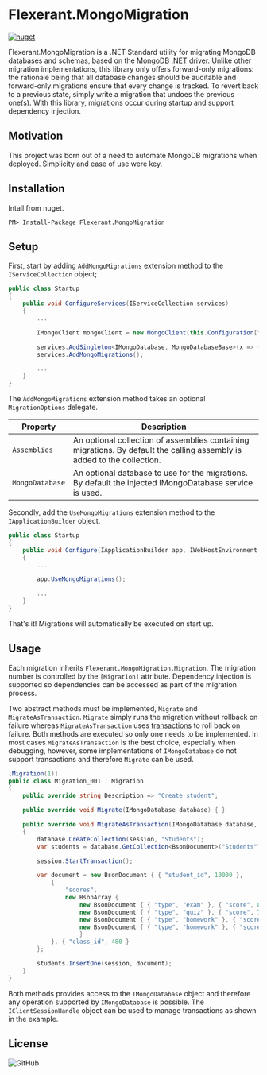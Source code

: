 # Flexerant.MongoMigration

[![nuget](https://img.shields.io/nuget/v/Flexerant.MongoMigration?label=nuget)](https://www.nuget.org/packages/Flexerant.MongoMigration/)

Flexerant.MongoMigration is a .NET Standard utility for migrating MongoDB databases and schemas, based on the [MongoDB .NET driver](https://mongodb.github.io/mongo-csharp-driver/). Unlike other migration implementations, this library only offers forward-only migrations: the rationale being that all database changes should be auditable and forward-only migrations ensure that every change is tracked. To revert back to a previous state, simply write a migration that undoes the previous one(s). With this library, migrations occur during startup and support dependency injection.

## Motivation

This project was born out of a need to automate MongoDB migrations when deployed. Simplicity and ease of use were key.

## Installation

Intall from nuget.

`PM> Install-Package Flexerant.MongoMigration`

## Setup

First, start by adding `AddMongoMigrations` extension method to the `IServiceCollection` object;

```csharp
public class Startup
{
    public void ConfigureServices(IServiceCollection services)
    {
        ...

        IMongoClient mongoClient = new MongoClient(this.Configuration["MongoDB:ConnectionString"]);

        services.AddSingleton<IMongoDatabase, MongoDatabaseBase>(x => (MongoDatabaseBase)mongoClient.GetDatabase(this.Configuration["MongoDB:Database"]));
        services.AddMongoMigrations();

        ...
    }
}

```
The `AddMongoMigrations` extension method takes an optional `MigrationOptions` delegate. 

| Property          | Description |
| -------------     | ------------- |
| `Assemblies`      | An optional collection of assemblies containing migrations. By default the calling assembly is added to the collection. |
| `MongoDatabase`   | An optional database to use for the migrations. By default the injected IMongoDatabase service is used. |

Secondly, add the `UseMongoMigrations` extension method to the `IApplicationBuilder` object.

```csharp
public class Startup
{
    public void Configure(IApplicationBuilder app, IWebHostEnvironment env)
    {
        ...

        app.UseMongoMigrations();

        ...
    }
}

```

That's it! Migrations will automatically be executed on start up.

## Usage

Each migration inherits `Flexerant.MongoMigration.Migration`. The migration number is controlled by the `[Migration]` attribute. Dependency injection is supported so dependencies can be accessed as part of the migration process.

Two abstract methods must be implemented, `Migrate` and `MigrateAsTransaction`. `Migrate` simply runs the migration without rollback on failure whereas `MigrateAsTransaction` uses [transactions](https://docs.mongodb.com/manual/core/transactions/) to roll back on failure. Both methods are executed so only one needs to be implemented. In most cases `MigrateAsTransaction` is the best choice, especially when debugging, however, some implementations of `IMongoDatabase` do not support transactions and therefore `Migrate` can be used.

```csharp
[Migration(1)]
public class Migration_001 : Migration
{
    public override string Description => "Create student";

    public override void Migrate(IMongoDatabase database) { }

    public override void MigrateAsTransaction(IMongoDatabase database, IClientSessionHandle session)
    {
        database.CreateCollection(session, "Students");
        var students = database.GetCollection<BsonDocument>("Students");

        session.StartTransaction();

        var document = new BsonDocument { { "student_id", 10000 },
            {
                "scores",
                new BsonArray {
                    new BsonDocument { { "type", "exam" }, { "score", 88.12334193287023 } },
                    new BsonDocument { { "type", "quiz" }, { "score", 74.92381029342834 } },
                    new BsonDocument { { "type", "homework" }, { "score", 89.97929384290324 } },
                    new BsonDocument { { "type", "homework" }, { "score", 82.12931030513218 } }
                    }
            }, { "class_id", 480 }
        };

        students.InsertOne(session, document);
    }
}
```

Both methods provides access to the `IMongoDatabase` object and therefore any operation supported by `IMongoDatabase` is possible. The `IClientSessionHandle` object can be used to manage transactions as shown in the example.

## License

![GitHub](https://img.shields.io/github/license/flexerant/MongoMigration)